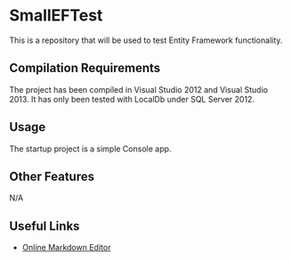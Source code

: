 SmallEFTest
===

This is a repository that will be used to test Entity Framework functionality.

Compilation Requirements
--
The project has been compiled in Visual Studio 2012 and Visual Studio 2013. It has only been tested with LocalDb under SQL Server 2012.

Usage
--
The startup project is a simple Console app.

Other Features
--
N/A

Useful Links
--
- [Online Markdown Editor](http://dillinger.io/)